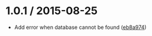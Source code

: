 1.0.1 / 2015-08-25
==================

*   Add error when database cannot be found ([eb8a974](https://github.com/wooorm/osx-shortcut/commit/eb8a97403303c72b7b6ae4bd9a9896dc9e59be17))
